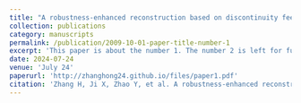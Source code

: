 ```yaml
---
title: "A robustness-enhanced reconstruction based on discontinuity feedback factor for high-order finite volume scheme"
collection: publications
category: manuscripts
permalink: /publication/2009-10-01-paper-title-number-1
excerpt: 'This paper is about the number 1. The number 2 is left for future work.'
date: 2024-07-24
venue: 'July 24'
paperurl: 'http://zhanghong24.github.io/files/paper1.pdf'
citation: 'Zhang H, Ji X, Zhao Y, et al. A robustness-enhanced reconstruction based on discontinuity feedback factor for high-order finite volume scheme[J]. Journal of Scientific Computing, 2024, 101(1): 20.'
---
```

